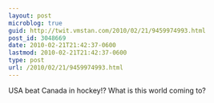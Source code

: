 ```yaml
---
layout: post
microblog: true
guid: http://twit.vmstan.com/2010/02/21/9459974993.html
post_id: 3048669
date: 2010-02-21T21:42:37-0600
lastmod: 2010-02-21T21:42:37-0600
type: post
url: /2010/02/21/9459974993.html
---
```

USA beat Canada in hockey!? What is this world coming to?
